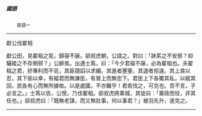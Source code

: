 

##### 國語
　　`晉語一`

* * *

獻公伐翟柤

獻公田，見翟柤之氛，歸寑不寐。郤叔虎朝，公語之。對曰：「牀笫之不安邪？抑驪姬之不存側邪？」公辭焉。出遇士蒍，曰：「今夕君寑不寐，必為翟柤也。夫翟柤之君，好專利而不忌，其臣競諂以求媚，其進者壅塞，其退者拒違。其上貪以忍，其下偷以幸，有縱君而無諫臣，有冒上而無忠下。君臣上下各饜其私，以縱其回，民各有心而無所據依。以是處國，不亦難乎！君若伐之，可克也。吾不言，子必言之。」士蒍以告，公悅，乃伐翟柤。郤叔虎將乘城，其徒曰：「棄政而役，非其任也。」郤叔虎曰：「既無老謀，而又無壯事，何以事君？」被羽先升，遂克之。

* * *

